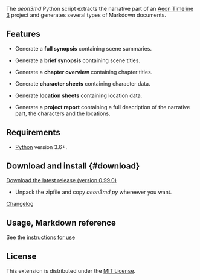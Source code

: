 The *aeon3md* Python script extracts the narrative part of an [Aeon Timeline 3](https://timeline.app/) project and generates several types of Markdown documents.

## Features


-   Generate a **full synopsis** containing scene summaries.

-   Generate a **brief synopsis** containing scene titles.

-   Generate a **chapter overview** containing chapter titles.

-   Generate **character sheets** containing character data.

-   Generate **location sheets** containing location data.

-   Generate a **project report** containing a full description of the narrative part, the characters and the locations.


## Requirements

- [Python](https://www.python.org/) version 3.6+.

## Download and install {#download}

[Download the latest release (version 0.99.0)](https://raw.githubusercontent.com/peter88213/aeon3md/main/dist/aeon3md-L-0.99.0.oxt)

- Unpack the zipfile and copy *aeon3md.py* whereever you want.

[Changelog](changelog)

## Usage, Markdown reference

See the [instructions for use](usage)

## License

This extension is distributed under the [MIT
License](http://www.opensource.org/licenses/mit-license.php).

